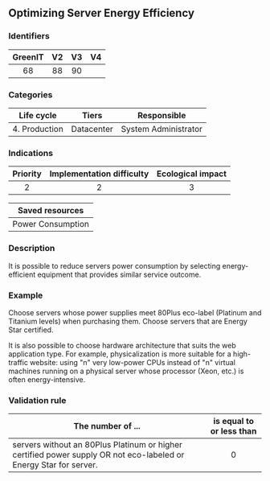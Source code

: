 ## Optimizing Server Energy Efficiency

### Identifiers

| GreenIT |  V2  |  V3  |  V4  |
|:-------:|:----:|:----:|:----:|
|   68   | 88  | 90  |      |

### Categories

| Life cycle |  Tiers  |  Responsible  |
|:---------:|:----:|:----:|
| 4. Production | Datacenter | System Administrator |

### Indications

| Priority |      Implementation difficulty       |  Ecological impact    |
|:-------------------:|:-------------------------:|:---------------------:|
| 2 | 2 | 3 |

|Saved resources                                    |
|:----------------------------------------------------------:|
| Power Consumption   |

### Description

It is possible to reduce servers power consumption by selecting energy-efficient equipment that provides similar service outcome.

### Example

Choose servers whose power supplies meet 80Plus eco-label (Platinum and Titanium levels) when purchasing them. Choose servers that are Energy Star certified.

It is also possible to choose hardware architecture that suits the web application type. For example, physicalization is more suitable for a high-traffic website: using "n" very low-power CPUs instead of "n" virtual machines running on a physical server whose processor (Xeon, etc.) is often energy-intensive.

### Validation rule

| The number of ...     | is equal to or less than   |  
|-------------------|:-------------------------:|
|  servers without an 80Plus Platinum or higher certified power supply OR not eco-labeled or Energy Star for server. | 0  |
